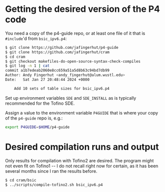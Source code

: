 # Getting the desired version of the P4 code

You need a copy of the p4-guide repo, or at least one file of it that
is `#include`'d from `bsic_ipv6.p4`:

```bash
$ git clone https://github.com/jafingerhut/p4-guide
$ git clone https://github.com/jafingerhut/cram
$ cd cram
$ git checkout makefiles-do-open-source-syntax-check-compiles
$ git log -n 1 | cat
commit a1b7edeab2060e8cc659a51a5d8b63c94bd7db99
Author: Andy Fingerhut <andy_fingerhut@alum.wustl.edu>
Date:   Sat Jan 27 20:48:44 2024 +0000

    Add 10 sets of table sizes for bsic_ipv6.p4
```

Set up environment variables `SDE` and `SDE_INSTALL` as is typically
recommended for the Tofino SDE.

Assign a value to the environment variable `P4GUIDE` that is where
your copy of the `p4-guide` repo is, e.g.:

```bash
export P4GUIDE=$HOME/p4-guide
```


# Desired compilation runs and output

Only results for compilation with Tofino2 are desired.  The program
might not even fit on Tofino1 -- I do not recall right now for
certain, as it has been several months since I ran the results before.

```bash
$ cd cram/bsic
$ ../scripts/compile-tofino2.sh bsic_ipv6.p4
```
